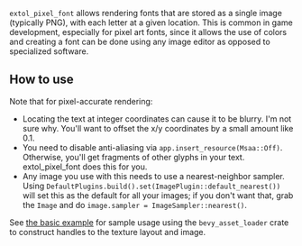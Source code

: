 `extol_pixel_font` allows rendering fonts that are stored as a single image (typically PNG), with each letter at a given location. This is common in game development, especially for pixel art fonts, since it allows the use of colors and creating a font can be done using any image editor as opposed to specialized software.

## How to use

Note that for pixel-accurate rendering:

- Locating the text at integer coordinates can cause it to be blurry. I'm not sure why. You'll want to offset the x/y coordinates by a small amount like 0.1.
- You need to disable anti-aliasing via `app.insert_resource(Msaa::Off)`. Otherwise, you'll get fragments of other glyphs in your text. extol_pixel_font does this for you.
- Any image you use with this needs to use a nearest-neighbor sampler. Using `DefaultPlugins.build().set(ImagePlugin::default_nearest())` will set this as the default for all your images; if you don't want that, grab the `Image` and do `image.sampler = ImageSampler::nearest()`.

See [the basic example] for sample usage using the `bevy_asset_loader` crate to construct handles to the texture layout and image. 

[the basic example]: https://github.com/deifactor/extol_pixel_font/blob/main/examples/basic.rs
